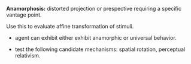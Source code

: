 __Anamorphosis:__ distorted projection or prespective requiring a specific vantage point.

Use this to evaluate affine transformation of stimuli.

* agent can exhibit either exhibit anamorphic or universal behavior.

* test the following candidate mechanisms: spatial rotation, perceptual relativism.
